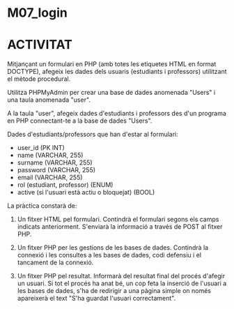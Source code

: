 # M07_login
# ACTIVITAT

Mitjançant un formulari en PHP (amb totes les etiquetes HTML en format DOCTYPE), afegeix les dades dels usuaris (estudiants i professors) utilitzant el mètode procedural.

Utilitza PHPMyAdmin per crear una base de dades anomenada "Users" i una taula anomenada "user".

A la taula "user", afegeix dades d'estudiants i professors des d'un programa en PHP connectant-te a la base de dades "Users".

Dades d'estudiants/professors que han d'estar al formulari:
- user_id (PK INT)
- name (VARCHAR, 255)
- surname (VARCHAR, 255)
- password (VARCHAR, 255)
- email (VARCHAR, 255)
- rol (estudiant, professor) (ENUM)
- active (si l'usuari està actiu o bloquejat) (BOOL)

La pràctica constarà de:
1. Un fitxer HTML pel formulari. Contindrà el formulari segons els camps indicats anteriorment. S'enviarà la informació a través de POST al fitxer PHP.

2. Un fitxer PHP per les gestions de les bases de dades. Contindrà la connexió i les consultes a les bases de dades, codi defensiu i el tancament de la connexió.

3. Un fitxer PHP pel resultat. Informarà del resultat final del procés d'afegir un usuari. Si tot el procés ha anat bé, un cop feta la inserció de l'usuari a les bases de dades, s'ha de redirigir a una pàgina simple on només apareixerà el text "S'ha guardat l'usuari correctament".